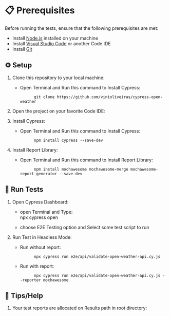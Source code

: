 
# 📋 Prerequisites

Before running the tests, ensure that the following prerequisites are met:

- Install [Node.js](https://nodejs.org/) installed on your machine
- Install [Visual Studio Code](https://code.visualstudio.com/download) or another Code IDE
- Install [Git](https://git-scm.com/downloads)

## ⚙️ Setup

1. Clone this repository to your local machine:

   - Open Terminal and Run this command to Install Cypress:

               git clone https://github.com/vinioliveiras/cypress-open-weather

2. Open the project on your favorite Code IDE:

             
3. Install Cypress:

   - Open Terminal and Run this command to Install Cypress:

               npm install cypress --save-dev

4. Install Report Library:

   - Open Terminal and Run this command to Install Report Library:

               npm install mochawesome mochawesome-merge mochawesome-report-generator --save-dev
                
   

## 🎢 Run Tests

1. Open Cypress Dashboard:

   - open Terminal and Type:   
                npx cypress open

   - choose E2E Testing option and Select some test script to run

2. Run Test in Headless Mode:

   - Run without report:

               npx cypress run e2e/api/validate-open-weather-api.cy.js

   - Run with report: 

               npx cypress run e2e/api/validate-open-weather-api.cy.js --reporter mochawesome

## 🚁 Tips/Help

1. Your test reports are allocated on Results path in root directory:




